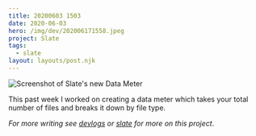 ```yaml
---
title: 20200603 1503
date: 2020-06-03
hero: /img/dev/202006171558.jpeg
project: Slate
tags:
  - slate
layout: layouts/post.njk
---
```


![Screenshot of Slate's new Data Meter](https://d2w9rnfcy7mm78.cloudfront.net/9424136/original_681f6ebf3650ac24a24fde55d1c8e162.jpeg?1604842685?bc=0)

This past week I worked on creating a data meter which takes your total number of files and breaks it down by file type.

_For more writing see [devlogs](https://gndclouds.cc/tags/devlogs/) or [slate](https://gndclouds.cc/tags/slate/) for more on this project_.
